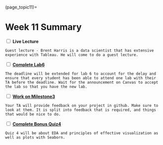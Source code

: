 (page_topic11)=

Week 11 Summary
=======================
<label><input type="checkbox" id="week11_task1" class="box"> **Live Lecture**</input></label>

```{tip}
Guest lecture - Brent Harris is a data scientist that has extensive experience with Tableau. He will come to do a guest lecture.
```



<label><input type="checkbox" id="week11_task2" class="box"> [**Complete Lab6**](https://canvas.ubc.ca/courses/64282/assignments/791128) </input></label>

```{tip}
The deadline will be extended for lab 6 to account for the delay and ensure that every student has been able to attend one lab with their TA before the deadline. Wait for the announcement on Canvas to accept the lab so that you have the new lab.
```


<label><input type="checkbox" id="week11_task3" class="box"> [**Work on Milestone3**](../../project/milestone03.md) </input></label>

```{tip}
Your TA will provide feedback on your project in github. Make sure to look at them. It is split into feedback that is required, and things that would be nice to do.  
```


<label><input type="checkbox" id="week11_task4" class="box"> [**Complete Bonus Quiz4**](https://canvas.ubc.ca/courses/64282/quizzes/316657)</input></label>

```{tip}
Quiz 4 will be about EDA and principles of effective visualization as well as plots with Seaborn.
```

